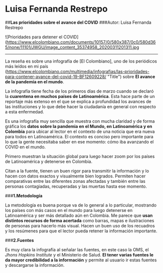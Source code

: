 # Luisa Fernanda Restrepo
##**Las prioridades sobre el avance del COVID**
###Autor: Luisa Fernanda Restrepo

![Prioridades para detener el COVID] (https://www.elcolombiano.com/documents/10157/0/580x387/0c0/580d365/none/11101/JWGU/image_content_35374958_20200311201311.jpg

___


La reseña es sobre una infografía de [El Colombiano], uno de los periódicos más leídos en mi país (https://www.elcolombiano.com/multimedia/infografias/las-prioridades-para-contener-avance-del-covid-19-BF12609228/ "Title") sobre **El avance de la pandemia en el mundo**.

La infografía tiene fecha de los primeros días de marzo cuando se declaró la **cuarentena en muchos países de Latinoamérica**. Esta hace parte de un reportaje más extenso en el que se explica a profundidad los avances de las instituciones y lo que debe hacer la ciudadanía en general con respecto a esta enfermedad.

Es una infografía muy sencilla que muestra con mucha claridad y de forma gráfica los **datos sobre la pandemia en el Mundo, en Latinoamérica y en Colombia** para ubicar al lector en el contexto de una noticia que era nueva para todos en Latinoamérica. El contexto es conciso pero importante para lo que la gente necesitaba saber en ese momento: cómo iba avanzando el COVID en el mundo. 

Primero muestran la situación global para luego hacer zoom por los países de Latinoamérica y detenerse en Colombia. 

Citan a la fuente, tienen un buen rigor para transmitir la información y lo hacen con datos exactos y visualmente bien logrados. Permiten hacer comparativas entre las diferentes zonas afectadas y también entre las personas contagiadas, recuperadas y las muertas hasta ese momento.

###**1.Metodología**

La metodología es buena porque va de lo general a lo particular, mostrando los países con más casos en el mundo para luego detenerse en Latinoamérica y ser más detallado aún en Colombia. Me parece que **usan distintos recursos de forma acertada** como barras, mapas e ilustraciones de personas para hacerlo más visual. Hacen un buen uso de los recuadros y los resúmenes para que el lector pueda retener la información importante.  

###**2.Fuentes**

Es muy clara la infografía al señalar las fuentes, en este caso la OMS, el *Jhons Hopkins Institute* y el Ministerio de Salud. **El tener varias fuentes le da mayor credibilidad a la información** y permite al usuario ir estas fuentes y descargarse la información.

